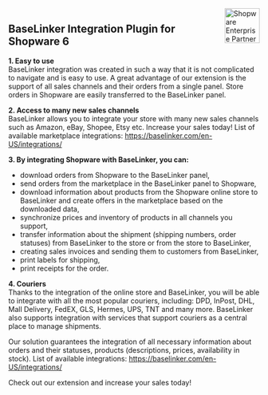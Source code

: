 <img align="right" alt="Shopware Enterprise Partner" src="https://crehler.com/uploads/media/1920x/07/237-shopware-6-icon.png" width="auto" height="70px">

## BaseLinker Integration Plugin for Shopware 6

**1. Easy to use**\
BaseLinker integration was created in such a way that it is not complicated to navigate and is easy to use. A great advantage of our extension is the support of all sales channels and their orders from a single panel.  Store orders in Shopware are easily transferred to the BaseLinker panel.

**2. Access to many new sales channels**\
BaseLinker allows you to integrate your store with many new sales channels such as Amazon, eBay, Shopee, Etsy etc. Increase your sales today!
List of available marketplace integrations: https://baselinker.com/en-US/integrations/

**3. By integrating Shopware with BaseLinker, you can:**
- download orders from Shopware to the BaseLinker panel,
- send orders from the marketplace in the BaseLinker panel to Shopware,
- download information about products from the Shopware online store to BaseLinker and create offers in the marketplace based on the downloaded data,
- synchronize prices and inventory of products in all channels you support,
- transfer information about the shipment (shipping numbers, order statuses) from BaseLinker to the store or from the store to BaseLinker,
- creating sales invoices and sending them to customers from BaseLinker,
- print labels for shipping,
- print receipts for the order.

**4. Couriers**\
Thanks to the integration of the online store and BaseLinker, you will be able to integrate with all the most popular couriers, including: DPD, InPost, DHL, Mall Delivery, FedEX, GLS, Hermes, UPS, TNT and many more. BaseLinker also supports integration with services that support couriers as a central place to manage shipments.

Our solution guarantees the integration of all necessary information about orders and their statuses, products (descriptions, prices, availability in stock).
List of available integrations: https://baselinker.com/en-US/integrations/

Check out our extension and increase your sales today!
